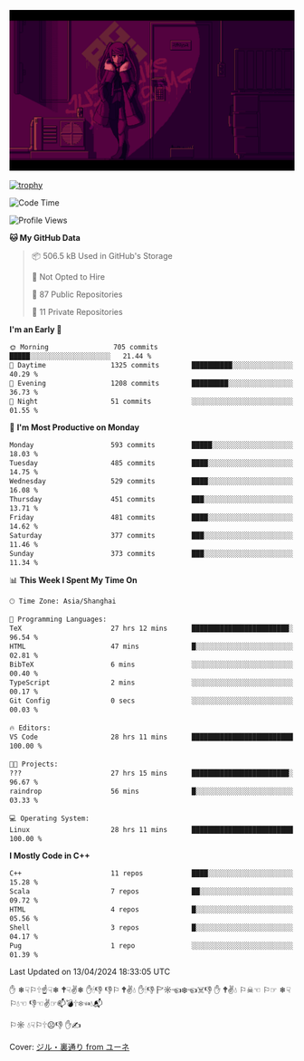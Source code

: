 ![](imgs/main.png)

[![trophy](https://github-profile-trophy.vercel.app/?username=NeilKleistGao&theme=dracula)](https://github.com/ryo-ma/github-profile-trophy)

<!--START_SECTION:waka-->
![Code Time](http://img.shields.io/badge/Code%20Time-880%20hrs%2053%20mins-blue)

![Profile Views](http://img.shields.io/badge/Profile%20Views-0-blue)

**🐱 My GitHub Data** 

> 📦 506.5 kB Used in GitHub's Storage 
 > 
> 🚫 Not Opted to Hire
 > 
> 📜 87 Public Repositories 
 > 
> 🔑 11 Private Repositories 
 > 
**I'm an Early 🐤** 

```text
🌞 Morning                705 commits         █████░░░░░░░░░░░░░░░░░░░░   21.44 % 
🌆 Daytime                1325 commits        ██████████░░░░░░░░░░░░░░░   40.29 % 
🌃 Evening                1208 commits        █████████░░░░░░░░░░░░░░░░   36.73 % 
🌙 Night                  51 commits          ░░░░░░░░░░░░░░░░░░░░░░░░░   01.55 % 
```
📅 **I'm Most Productive on Monday** 

```text
Monday                   593 commits         █████░░░░░░░░░░░░░░░░░░░░   18.03 % 
Tuesday                  485 commits         ████░░░░░░░░░░░░░░░░░░░░░   14.75 % 
Wednesday                529 commits         ████░░░░░░░░░░░░░░░░░░░░░   16.08 % 
Thursday                 451 commits         ███░░░░░░░░░░░░░░░░░░░░░░   13.71 % 
Friday                   481 commits         ████░░░░░░░░░░░░░░░░░░░░░   14.62 % 
Saturday                 377 commits         ███░░░░░░░░░░░░░░░░░░░░░░   11.46 % 
Sunday                   373 commits         ███░░░░░░░░░░░░░░░░░░░░░░   11.34 % 
```


📊 **This Week I Spent My Time On** 

```text
🕑︎ Time Zone: Asia/Shanghai

💬 Programming Languages: 
TeX                      27 hrs 12 mins      ████████████████████████░   96.54 % 
HTML                     47 mins             █░░░░░░░░░░░░░░░░░░░░░░░░   02.81 % 
BibTeX                   6 mins              ░░░░░░░░░░░░░░░░░░░░░░░░░   00.40 % 
TypeScript               2 mins              ░░░░░░░░░░░░░░░░░░░░░░░░░   00.17 % 
Git Config               0 secs              ░░░░░░░░░░░░░░░░░░░░░░░░░   00.03 % 

🔥 Editors: 
VS Code                  28 hrs 11 mins      █████████████████████████   100.00 % 

🐱‍💻 Projects: 
???                      27 hrs 15 mins      ████████████████████████░   96.67 % 
raindrop                 56 mins             █░░░░░░░░░░░░░░░░░░░░░░░░   03.33 % 

💻 Operating System: 
Linux                    28 hrs 11 mins      █████████████████████████   100.00 % 
```

**I Mostly Code in C++** 

```text
C++                      11 repos            ████░░░░░░░░░░░░░░░░░░░░░   15.28 % 
Scala                    7 repos             ██░░░░░░░░░░░░░░░░░░░░░░░   09.72 % 
HTML                     4 repos             █░░░░░░░░░░░░░░░░░░░░░░░░   05.56 % 
Shell                    3 repos             █░░░░░░░░░░░░░░░░░░░░░░░░   04.17 % 
Pug                      1 repo              ░░░░░░░░░░░░░░░░░░░░░░░░░   01.39 % 
```




 Last Updated on 13/04/2024 18:33:05 UTC
<!--END_SECTION:waka-->

✋ ❄☟⚐🕆☝☟❄ 🕈☟✌❄ ✋🕯👎 👎⚐ 🕈✌💧 ✋🕯👎 🏱☼☜❄☜☠👎 ✋ 🕈✌💧 ⚐☠☜ ⚐☞ ❄☟⚐💧☜ 👎☜✌☞📫💣🕆❄☜💧📬

⚐☼ 💧☟⚐🕆☹👎 ✋✍

Cover: [ジル・裏通り from ユーネ](https://www.pixiv.net/artworks/62127066)
